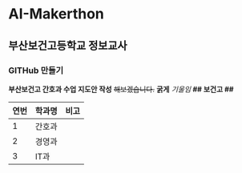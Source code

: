 # AI-Makerthon
## 부산보건고등학교 정보교사
### GITHub 만들기

**부산보건고 간호과 수업 지도안 작성** ~~해보겠습니다.~~
__굵게__
_기울임_
__## 보건고 ##__


|  연번  |  학과명  |  비고  |
| ------- | ------- | ------- |
| 1    | 간호과   |      |
| 2    | 경영과   |      |
| 3    | IT과   |      |
